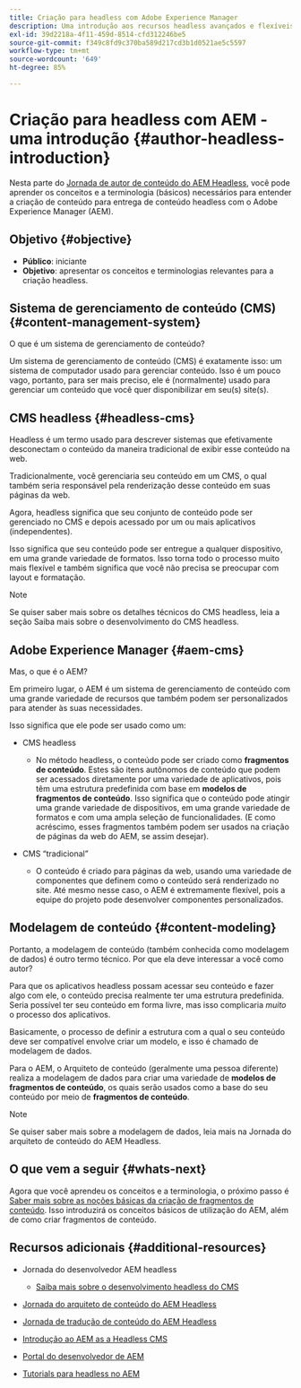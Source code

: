 ```yaml
---
title: Criação para headless com Adobe Experience Manager
description: Uma introdução aos recursos headless avançados e flexíveis do Adobe Experience Manager e como criar conteúdo para seu projeto.
exl-id: 39d2218a-4f11-459d-8514-cfd312246be5
source-git-commit: f349c8fd9c370ba589d217cd3b1d0521ae5c5597
workflow-type: tm+mt
source-wordcount: '649'
ht-degree: 85%

---
```


# Criação para headless com AEM - uma introdução {#author-headless-introduction}

Nesta parte do [Jornada de autor de conteúdo do AEM Headless](overview.md), você pode aprender os conceitos e a terminologia (básicos) necessários para entender a criação de conteúdo para entrega de conteúdo headless com o Adobe Experience Manager (AEM).

## Objetivo {#objective}

* **Público**: iniciante
* **Objetivo**: apresentar os conceitos e terminologias relevantes para a criação headless.

## Sistema de gerenciamento de conteúdo (CMS) {#content-management-system}

O que é um sistema de gerenciamento de conteúdo?

Um sistema de gerenciamento de conteúdo (CMS) é exatamente isso: um sistema de computador usado para gerenciar conteúdo. Isso é um pouco vago, portanto, para ser mais preciso, ele é (normalmente) usado para gerenciar um conteúdo que você quer disponibilizar em seu(s) site(s).

## CMS headless {#headless-cms}

Headless é um termo usado para descrever sistemas que efetivamente desconectam o conteúdo da maneira tradicional de exibir esse conteúdo na web.

Tradicionalmente, você gerenciaria seu conteúdo em um CMS, o qual também seria responsável pela renderização desse conteúdo em suas páginas da web.

Agora, headless significa que seu conjunto de conteúdo pode ser gerenciado no CMS e depois acessado por um ou mais aplicativos (independentes).

Isso significa que seu conteúdo pode ser entregue a qualquer dispositivo, em uma grande variedade de formatos. Isso torna todo o processo muito mais flexível e também significa que você não precisa se preocupar com layout e formatação.

>[!NOTE]
>
>Se quiser saber mais sobre os detalhes técnicos do CMS headless, leia a seção Saiba mais sobre o desenvolvimento do CMS headless.

## Adobe Experience Manager {#aem-cms}

Mas, o que é o AEM?

Em primeiro lugar, o AEM é um sistema de gerenciamento de conteúdo com uma grande variedade de recursos que também podem ser personalizados para atender às suas necessidades.

Isso significa que ele pode ser usado como um:

* CMS headless
   * No método headless, o conteúdo pode ser criado como **fragmentos de conteúdo**.
Estes são itens autônomos de conteúdo que podem ser acessados diretamente por uma variedade de aplicativos, pois têm uma estrutura predefinida com base em **modelos de fragmentos de conteúdo**.
Isso significa que o conteúdo pode atingir uma grande variedade de dispositivos, em uma grande variedade de formatos e com uma ampla seleção de funcionalidades.
(E como acréscimo, esses fragmentos também podem ser usados na criação de páginas da web do AEM, se assim desejar).

* CMS “tradicional”
   * O conteúdo é criado para páginas da web, usando uma variedade de componentes que definem como o conteúdo será renderizado no site. Até mesmo nesse caso, o AEM é extremamente flexível, pois a equipe do projeto pode desenvolver componentes personalizados.

## Modelagem de conteúdo {#content-modeling}

Portanto, a modelagem de conteúdo (também conhecida como modelagem de dados) é outro termo técnico. Por que ela deve interessar a você como autor?

Para que os aplicativos headless possam acessar seu conteúdo e fazer algo com ele, o conteúdo precisa realmente ter uma estrutura predefinida. Seria possível ter seu conteúdo em forma livre, mas isso complicaria *muito* o processo dos aplicativos.

Basicamente, o processo de definir a estrutura com a qual o seu conteúdo deve ser compatível envolve criar um modelo, e isso é chamado de modelagem de dados.

Para o AEM, o Arquiteto de conteúdo (geralmente uma pessoa diferente) realiza a modelagem de dados para criar uma variedade de **modelos de fragmentos de conteúdo**, os quais serão usados como a base do seu conteúdo por meio de **fragmentos de conteúdo**.

>[!NOTE]
>
>Se quiser saber mais sobre a modelagem de dados, leia mais na Jornada do arquiteto de conteúdo do AEM Headless.

## O que vem a seguir {#whats-next}

Agora que você aprendeu os conceitos e a terminologia, o próximo passo é [Saber mais sobre as noções básicas da criação de fragmentos de conteúdo](basics.md). Isso introduzirá os conceitos básicos de utilização do AEM, além de como criar fragmentos de conteúdo.

## Recursos adicionais {#additional-resources}

* Jornada do desenvolvedor AEM headless
   * [Saiba mais sobre o desenvolvimento headless do CMS](/help/journey-headless/developer/learn-about.md)

* [Jornada do arquiteto de conteúdo do AEM Headless](/help/journey-headless/architect/overview.md)

* [Jornada de tradução de conteúdo do AEM Headless](/help/journey-headless/translation/overview.md)

* [Introdução ao AEM as a Headless CMS](/help/sites-developing/headless/introduction.md)

* [Portal do desenvolvedor de AEM](https://experienceleague.adobe.com/landing/experience-manager/headless/developer.html?lang=pt-BR)

* [Tutorials para headless no AEM](https://experienceleague.adobe.com/docs/experience-manager-learn/getting-started-with-aem-headless/overview.html?lang=pt-BR)
